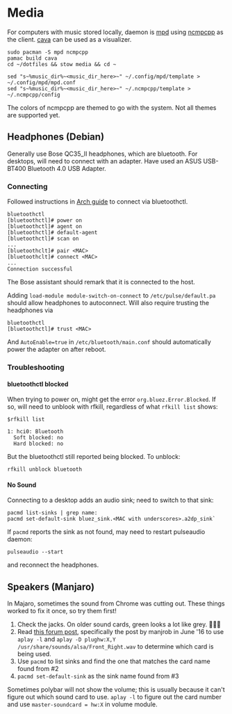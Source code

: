 # Media
For computers with music stored locally, daemon is
[mpd](https://wiki.archlinux.org/index.php/Music_Player_Daemon) using
[ncmpcpp](https://wiki.archlinux.org/index.php/ncmpcpp) as the client.
[cava](https://github.com/karlstav/cava) can be used as a visualizer.
```
sudo pacman -S mpd ncmpcpp
pamac build cava
cd ~/dotfiles && stow media && cd ~

sed "s~%music_dir%~<music_dir_here>~" ~/.config/mpd/template > ~/.config/mpd/mpd.conf
sed "s~%music_dir%~<music_dir_here>~" ~/.ncmpcpp/template > ~/.ncmpcpp/config
```
The colors of ncmpcpp are themed to go with the system. Not all themes are
supported yet.

## Headphones (Debian)
Generally use Bose QC35_II headphones, which are bluetooth. For desktops, will
need to connect with an adapter. Have used an ASUS USB-BT400 Bluetooth 4.0 USB
Adapter.

### Connecting
Followed instructions in [Arch
guide](https://wiki.archlinux.org/index.php/Bluetooth_headset#Configuration_via_CLI)
to connect via bluetoothctl.
```
bluetoothctl
[bluetoothctl]# power on
[bluetoothctl]# agent on
[bluetoothctl]# default-agent
[bluetoothctl]# scan on
...
[bluetoothclt]# pair <MAC>
[bluetoothclt]# connect <MAC>
...
Connection successful
```
The Bose assistant should remark that it is connected to the host.

Adding `load-module module-switch-on-connect` to `/etc/pulse/default.pa` should
allow headphones to autoconnect. Will also require trusting the headphones via
```
bluetoothctl
[bluetoothctl]# trust <MAC>
```
And `AutoEnable=true` in `/etc/bluetooth/main.conf` should automatically power
the adapter on after reboot.

### Troubleshooting
#### bluetoothctl blocked
When trying to power on, might get the error `org.bluez.Error.Blocked`. If so,
will need to unblook with rfkill, regardless of what `rfkill list` shows:
```
$rfkill list

1: hci0: Bluetooth
  Soft blocked: no
  Hard blocked: no
```
But the bluetoothctl still reported being blocked. To unblock:
```
rfkill unblock bluetooth
```

#### No Sound
Connecting to a desktop adds an audio sink; need to switch to that sink:
```
pacmd list-sinks | grep name:
pacmd set-default-sink bluez_sink.<MAC with underscores>.a2dp_sink`
```

If `pacmd` reports the sink as not found, may need to restart pulseaudio daemon:
```
pulseaudio --start
```
and reconnect the headphones.

## Speakers (Manjaro)
In Majaro, sometimes the sound from Chrome was cutting out. These things worked
to fix it once, so try them first!

1. Check the jacks. On older sound cards, green looks a lot like grey. 🤦🏻‍♀️
2. Read [this forum post](https://forum.manjaro.org/t/no-sound-in-chrome-or-ff/3824/14),
   specifically the post by manjrob in June '16 to use `aplay -l` and `aplay -D
   plughw:X,Y /usr/share/sounds/alsa/Front_Right.wav` to determine which card is
   being used.
3. Use `pacmd` to list sinks and find the one that matches the card name found
   from #2
4. `pacmd set-default-sink` as the sink name found from #3

Sometimes polybar will not show the volume; this is usually because it can't
figure out which sound card to use. `aplay -l` to figure out the card number and
use `master-soundcard = hw:X` in volume module.
